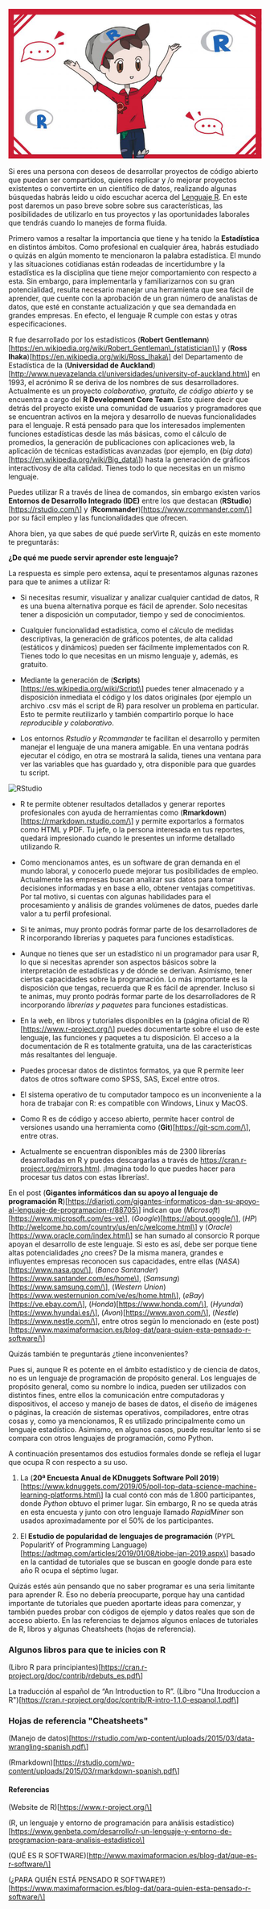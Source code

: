 <!--
.. title: ¿Qué es el Lenguaje R y cómo puede ayudarte en tus proyectos?
.. slug: ciencia-abierta
.. date: 2019-04-08
.. author: Yurely Camacho
.. tags: open science
.. category: r
.. link: 
.. description: 
.. type: text
-->

<!-- # ¿Qué es el Lenguaje R y cómo puede ayudarte en tus proyectos? -->
<!-- **Por Yurely Camacho** -->

![header](header.png)

Si eres una persona con deseos de desarrollar proyectos de código abierto que puedan ser compartidos, quieres replicar y /o mejorar proyectos existentes o convertirte en un científico de datos, realizando algunas búsquedas habrás leido u oido escuchar acerca del [Lenguaje R](https://www.r-project.org/). En este post daremos un paso breve sobre sobre sus características, las posibilidades de utilizarlo en tus proyectos y las oportunidades laborales que tendrás cuando lo manejes de forma fluida.

<!-- TEASER_END -->

Primero vamos a resaltar la importancia que tiene y ha tenido la **Estadística** en distintos ámbitos. Como profesional en cualquier área, habrás estudiado o quizás en algún momento te mencionaron la palabra estadística. El mundo y las situaciones cotidianas están rodeadas de incertidumbre y la estadística es la disciplina que tiene mejor comportamiento con respecto a esta. Sin embargo, para implementarla y familiarizarnos con su gran potencialidad, resulta necesario manejar una herramienta que sea fácil de aprender, que cuente con la aprobación de un gran número de analistas de datos, que esté en constante actualización y que sea demandada en grandes empresas. En efecto, el lenguaje R cumple con estas y otras especificaciones.

R fue desarrollado por los estadísticos (**Robert Gentlemann**)\[https://en.wikipedia.org/wiki/Robert_Gentleman\_(statistician)\] y (**Ross Ihaka**)\[https://en.wikipedia.org/wiki/Ross_Ihaka\] del Departamento de Estadística de la (**Universidad de Auckland**)\[http://www.nuevazelanda.cl/universidades/university-of-auckland.htm\] en 1993, el acrónimo R se deriva de los nombres de sus desarrolladores. Actualmente es un proyecto *colaborativo, gratuito, de código abierto* y se encuentra a cargo del **R Development Core Team**. Esto quiere decir que detrás del proyecto existe una comunidad de usuarios y programadores que se encuentran activos en la mejora y desarrollo de nuevas funcionalidades para el lenguaje. R está pensado para que los interesados implementen funciones estadísticas desde las más básicas, como el cálculo de promedios, la generación de publicaciones con aplicaciones web, la aplicación de técnicas estadísticas avanzadas (por ejemplo, en (*big data*)\[https://en.wikipedia.org/wiki/Big_data\]) hasta la generación de gráficos interactivosy de alta calidad. Tienes todo lo que necesitas en un mismo lenguaje.

Puedes utilizar R a través de línea de comandos, sin embargo existen varios **Entornos de Desarrollo Integrado (IDE)** entre los que destacan (**RStudio**)\[https://rstudio.com/\] y (**Rcommander**)\[https://www.rcommander.com/\] por su fácil empleo y las funcionalidades que ofrecen.

Ahora bien, ya que sabes de qué puede serVirte R, quizás en este momento te preguntarás:

**¿De qué me puede servir aprender este lenguaje?**

La respuesta es simple pero extensa, aquí te presentamos algunas razones para que te animes a utilizar R:

- Si necesitas resumir, visualizar y analizar cualquier cantidad de datos, R es una buena alternativa porque es fácil de           aprender. Solo necesitas tener a disposición un computador, tiempo y sed de conocimientos.

- Cualquier funcionalidad estadística, como el cálculo de medidas descriptivas, la generación de gráficos potentes, de alta        calidad (estáticos y dinámicos) pueden ser fácilmente implementados con R. Tienes todo lo que necesitas en un mismo lenguaje     y, además, es gratuito.

- Mediante la generación de (**Scripts**)\[https://es.wikipedia.org/wiki/Script\] puedes tener almacenado y a disposición            inmediata el código y los datos originales (por ejemplo un archivo .csv más el script de R) para resolver un problema en         particular. Esto te permite reutilizarlo y también compartirlo porque lo hace *reproducible y colaborativo*.

- Los entornos *Rstudio y Rcommander*  te facilitan el desarrollo y permiten manejar el lenguaje de una manera amigable. En una    ventana podrás ejecutar el código, en otra se mostrará la salida, tienes una ventana para ver las variables que has              guardado y, otra disponible para que guardes tu script.

![RStudio](img/RStudio.png)

- R te permite obtener resultados detallados y generar reportes profesionales con ayuda de herramientas como (**Rmarkdown**)\[https://rmarkdown.rstudio.com/\] y permite exportarlos a formatos como HTML y PDF. Tu jefe, o la persona interesada en tus reportes, quedará impresionado cuando le presentes un informe detallado utilizando R.

- Como mencionamos antes, es un software de gran demanda en el mundo laboral, y conocerlo puede mejorar tus posibilidades de       empleo. Actualmente las empresas buscan analizar sus datos para tomar decisiones informadas y en base a ello, obtener ventajas   competitivas. Por tal motivo, si cuentas con algunas habilidades para el procesamiento y análisis de grandes volúmenes de        datos, puedes darle valor a tu perfil profesional.

- Si te animas, muy pronto podrás formar parte de los desarrolladores de R incorporando librerías y paquetes para funciones estadísticas.

- Aunque no tienes que ser un estadístico ni un programador para usar R, lo que si necesitas aprender son aspectos básicos sobre   la interpretación de estadísticas y de dónde se derivan. Asimismo, tener ciertas capacidades sobre la programación. Lo más       importante es la disposición que tengas, recuerda que R es fácil de aprender. Incluso si te animas, muy pronto podrás formar     parte de los desarrolladores de R incorporando *librerías y paquetes* para funciones estadísticas.

- En la web, en libros y tutoriales disponibles en la (página oficial de R)\[https://www.r-project.org/\] puedes documentarte        sobre el uso de este lenguaje, las funciones y paquetes a tu disposición. El acceso a la documentación de R es totalmente        gratuita, una de las características más resaltantes del lenguaje.

- Puedes procesar datos de distintos formatos, ya que R permite leer datos de otros software como SPSS, SAS, Excel entre otros.

- El sistema operativo de tu computador tampoco es un inconveniente a la hora de trabajar con R:  es compatible con  Windows,      Linux y MacOS.

- Como R es de código y acceso abierto, permite hacer control de versiones usando una herramienta como (**Git**)\[https://git-scm.com/\], entre otras.

- Actualmente se encuentran disponibles más de 2300 librerías desarrolladas en R y puedes descargarlas a través de https://cran.r-project.org/mirrors.html. ¡Imagina todo lo que puedes hacer para procesar tus datos con estas librerías!.

En el post (**Gigantes informáticos dan su apoyo al lenguaje de programación R**)\[https://diarioti.com/gigantes-informaticos-dan-su-apoyo-al-lenguaje-de-programacion-r/88705\] indican que (*Microsoft*)\[https://www.microsoft.com/es-ve\], (*Google*)\[https://about.google/\], (*HP*)\[http://welcome.hp.com/country/us/en/c/welcome.html\] y (*Oracle*)\[https://www.oracle.com/index.html\] se han sumado al consorcio R porque apoyan el desarrollo de este lenguaje. Si esto es así, debe ser porque tiene altas potencialidades ¿no crees? De la misma manera, grandes e influyentes empresas reconocen sus capacidades, entre ellas (*NASA*)\[https://www.nasa.gov/\], (*Banco Santander*)\[https://www.santander.com/es/home\], (*Samsung*)\[https://www.samsung.com/\], (*Western Union*)\[https://www.westernunion.com/ve/es/home.html\], (*eBay*)\[https://ve.ebay.com/\], (*Honda*)\[https://www.honda.com/\], (*Hyundai*)\[https://www.hyundai.es/\], (*Avon*)\[https://www.avon.com/\], (*Nestle*)\[https://www.nestle.com/\], entre otros según lo mencionado en (este post)\[https://www.maximaformacion.es/blog-dat/para-quien-esta-pensado-r-software/\]

Quizás también te preguntarás ¿tiene inconvenientes?

Pues si, aunque R es potente en el ámbito estadístico y de ciencia de datos, no es un lenguaje de programación de propósito general. Los lenguajes de propósito general, como su nombre lo indica, pueden ser utilizados con distintos fines, entre ellos la comunicación entre computadoras y dispositivos, el acceso y manejo de bases de datos, el diseño de imágenes o páginas, la creación de sistemas operativos, compiladores, entre otras cosas y, como ya mencionamos, R es utilizado principalmente como un lenguaje estadístico.
Asimismo, en algunos casos, puede resultar lento si se compara con otros lenguajes de programación, como Python.

A continuación presentamos dos estudios formales donde se refleja el lugar que ocupa R con respecto a su uso.

1. La (**20ª Encuesta Anual de KDnuggets Software Poll 2019**)\[https://www.kdnuggets.com/2019/05/poll-top-data-science-machine-learning-platforms.html\] la cual contó con más de 1.800 participantes, donde *Python* obtuvo el primer lugar. Sin embargo, R no se queda atrás en esta encuesta y junto con otro lenguaje llamado *RapidMiner* son usados aproximadamente por el 50% de los participantes.

1. El **Estudio de popularidad de lenguajes de programación** (PYPL PopularitY of Programming Language)\[https://adtmag.com/articles/2019/01/08/tiobe-jan-2019.aspx\] basado en la cantidad de tutoriales que se buscan en google donde para este año R ocupa el séptimo lugar.

Quizás estés aún pensando que no saber programar es una seria limitante para aprender R. Eso no debería preocuparte, porque hay una cantidad importante de tutoriales que pueden aportarte ideas para comenzar, y también puedes probar con códigos de ejemplo y datos reales que son de acceso abierto. En las referencias te dejamos algunos enlaces de tutoriales de R, libros y algunas Cheatsheets (hojas de referencia).

### Algunos libros para que te inicies con R

(Libro R para principiantes)\[https://cran.r-project.org/doc/contrib/rdebuts_es.pdf\]

La traducción al español de “An Introduction to R”. (Libro "Una Itroduccion a R")\[https://cran.r-project.org/doc/contrib/R-intro-1.1.0-espanol.1.pdf\]

### Hojas de referencia "Cheatsheets"

(Manejo de datos)\[https://rstudio.com/wp-content/uploads/2015/03/data-wrangling-spanish.pdf\]

(Rmarkdown)\[https://rstudio.com/wp-content/uploads/2015/03/rmarkdown-spanish.pdf\]

#### Referencias

(Website de R)\[https://www.r-project.org/\]

(R, un lenguaje y entorno de programación para análisis estadístico)\[https://www.genbeta.com/desarrollo/r-un-lenguaje-y-entorno-de-programacion-para-analisis-estadistico\]

(QUÉ ES R SOFTWARE)\[http://www.maximaformacion.es/blog-dat/que-es-r-software/\]

(¿PARA QUIÉN ESTÁ PENSADO R SOFTWARE?)\[https://www.maximaformacion.es/blog-dat/para-quien-esta-pensado-r-software/\]
